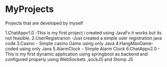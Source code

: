 # MyProjects
Projects that are developed by myself

1.ChatAppv1.0 -This is my first project i created using JavaFx it works but its not feasible.
2.UserRegistrarion -Just created a simple user registration java code
3.Casino - Simple casino Game using only Java
4.HangManGame- coded using only Java
5.AlarmClock - Simple Alarm Clock
6.ChatAppv2.0 - This is my first dynamic application  using springboot as backend and configured properly using WebSockets ,sockJS and Stomp JS
